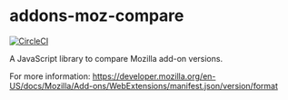 # addons-moz-compare

[![CircleCI](https://circleci.com/gh/mozilla/addons-moz-compare.svg?style=svg)](https://circleci.com/gh/mozilla/addons-moz-compare)

A JavaScript library to compare Mozilla add-on versions.

For more information: https://developer.mozilla.org/en-US/docs/Mozilla/Add-ons/WebExtensions/manifest.json/version/format
